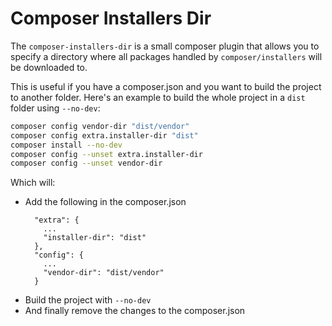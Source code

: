 # Composer Installers Dir

The `composer-installers-dir` is a small composer plugin that allows you to specify a directory where all packages
handled by `composer/installers` will be downloaded to.

This is useful if you have a composer.json and you want to build the project to another folder.
Here's an example to build the whole project in a `dist` folder using `--no-dev`:
```sh
composer config vendor-dir "dist/vendor"
composer config extra.installer-dir "dist"
composer install --no-dev
composer config --unset extra.installer-dir
composer config --unset vendor-dir
```

Which will:
  - Add the following in the composer.json
    ```
      "extra": {
        ...
        "installer-dir": "dist"
      },
      "config": {
        ...
        "vendor-dir": "dist/vendor"
      }
    ```
  - Build the project with `--no-dev`
  - And finally remove the changes to the composer.json
